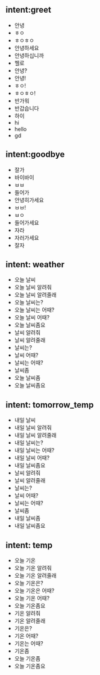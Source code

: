 ## intent:greet
- 안녕
- ㅎㅇ
- ㅎㅇㅎㅇ
- 안녕하세요
- 안녕하십니까
- 헬로
- 안녕?
- 안녕!
- ㅎㅇ!
- ㅎㅇㅎㅇ!
- 반가워
- 반갑습니다
- 하이
- hi
- hello
- gd

## intent:goodbye
- 잘가
- 바이바이
- ㅂㅂ
- 들어가
- 안녕히가세요
- ㅂㅂ!
- ㅂㅇ
- 들어가세요
- 자라
- 자러가세요
- 잘자

## intent: weather
- 오늘 날씨
- 오늘 날씨 알려줘
- 오늘 날씨 알려줄래
- 오늘 날씨는?
- 오늘 날씨는 어때?
- 오늘 날씨 어때?
- 오늘 날씨좀요
- 날씨 알려줘
- 날씨 알려줄래
- 날씨는?
- 날씨 어때?
- 날씨는 어때?
- 날씨좀
- 오늘 날씨좀
- 오늘 날씨좀요

## intent: tomorrow_temp
- 내일 날씨
- 내일 날씨 알려줘
- 내일 날씨 알려줄래
- 내일 날씨는?
- 내일 날씨는 어때?
- 내일 날씨 어때?
- 내일 날씨좀요
- 날씨 알려줘
- 날씨 알려줄래
- 날씨는?
- 날씨 어때?
- 날씨는 어때?
- 날씨좀
- 내일 날씨좀
- 내일 날씨좀요

## intent: temp
- 오늘 기온
- 오늘 기온 알려줘
- 오늘 기온 알려줄래
- 오늘 기온은?
- 오늘 기온은 어때?
- 오늘 기온 어때?
- 오늘 기온좀요
- 기온 알려줘
- 기온 알려줄래
- 기온은?
- 기온 어때?
- 기온는 어때?
- 기온좀
- 오늘 기온좀
- 오늘 기온좀요